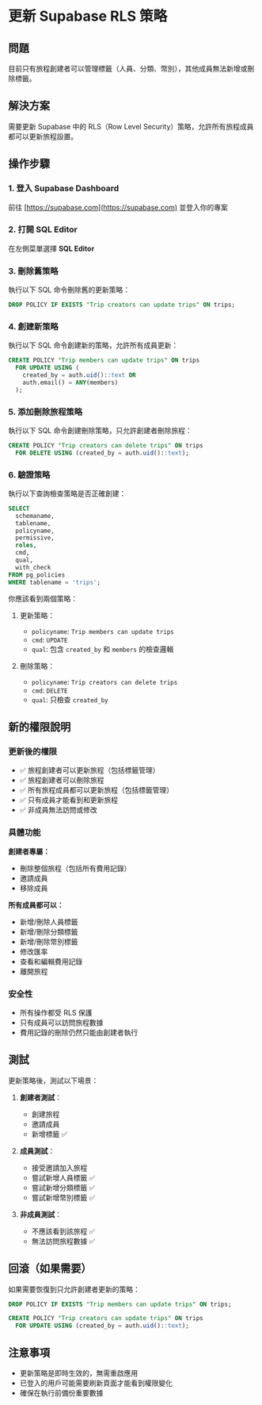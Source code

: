 # 更新 Supabase RLS 策略

## 問題
目前只有旅程創建者可以管理標籤（人員、分類、幣別），其他成員無法新增或刪除標籤。

## 解決方案
需要更新 Supabase 中的 RLS（Row Level Security）策略，允許所有旅程成員都可以更新旅程設置。

## 操作步驟

### 1. 登入 Supabase Dashboard
前往 [https://supabase.com](https://supabase.com) 並登入你的專案

### 2. 打開 SQL Editor
在左側菜單選擇 **SQL Editor**

### 3. 刪除舊策略
執行以下 SQL 命令刪除舊的更新策略：

```sql
DROP POLICY IF EXISTS "Trip creators can update trips" ON trips;
```

### 4. 創建新策略
執行以下 SQL 命令創建新的策略，允許所有成員更新：

```sql
CREATE POLICY "Trip members can update trips" ON trips
  FOR UPDATE USING (
    created_by = auth.uid()::text OR 
    auth.email() = ANY(members)
  );
```

### 5. 添加刪除旅程策略
執行以下 SQL 命令創建刪除策略，只允許創建者刪除旅程：

```sql
CREATE POLICY "Trip creators can delete trips" ON trips
  FOR DELETE USING (created_by = auth.uid()::text);
```

### 6. 驗證策略
執行以下查詢檢查策略是否正確創建：

```sql
SELECT 
  schemaname,
  tablename,
  policyname,
  permissive,
  roles,
  cmd,
  qual,
  with_check
FROM pg_policies 
WHERE tablename = 'trips';
```

你應該看到兩個策略：
1. 更新策略：
   - `policyname`: `Trip members can update trips`
   - `cmd`: `UPDATE`
   - `qual`: 包含 `created_by` 和 `members` 的檢查邏輯

2. 刪除策略：
   - `policyname`: `Trip creators can delete trips`
   - `cmd`: `DELETE`
   - `qual`: 只檢查 `created_by`

## 新的權限說明

### 更新後的權限
- ✅ 旅程創建者可以更新旅程（包括標籤管理）
- ✅ 旅程創建者可以刪除旅程
- ✅ 所有旅程成員都可以更新旅程（包括標籤管理）
- ✅ 只有成員才能看到和更新旅程
- ✅ 非成員無法訪問或修改

### 具體功能

**創建者專屬：**
- 刪除整個旅程（包括所有費用記錄）
- 邀請成員
- 移除成員

**所有成員都可以：**
- 新增/刪除人員標籤
- 新增/刪除分類標籤
- 新增/刪除幣別標籤
- 修改匯率
- 查看和編輯費用記錄
- 離開旅程

### 安全性
- 所有操作都受 RLS 保護
- 只有成員可以訪問旅程數據
- 費用記錄的刪除仍然只能由創建者執行

## 測試

更新策略後，測試以下場景：

1. **創建者測試**：
   - 創建旅程
   - 邀請成員
   - 新增標籤 ✅

2. **成員測試**：
   - 接受邀請加入旅程
   - 嘗試新增人員標籤 ✅
   - 嘗試新增分類標籤 ✅
   - 嘗試新增幣別標籤 ✅

3. **非成員測試**：
   - 不應該看到該旅程 ✅
   - 無法訪問旅程數據 ✅

## 回滾（如果需要）

如果需要恢復到只允許創建者更新的策略：

```sql
DROP POLICY IF EXISTS "Trip members can update trips" ON trips;

CREATE POLICY "Trip creators can update trips" ON trips
  FOR UPDATE USING (created_by = auth.uid()::text);
```

## 注意事項

- 更新策略是即時生效的，無需重啟應用
- 已登入的用戶可能需要刷新頁面才能看到權限變化
- 確保在執行前備份重要數據

